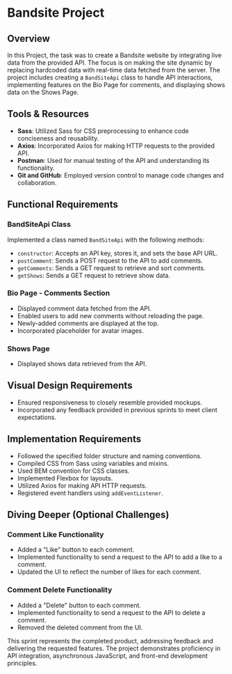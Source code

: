 # Bandsite Project

## Overview

In this Project, the task was to create a Bandsite website by integrating live data from the provided API. The focus is on making the site dynamic by replacing hardcoded data with real-time data fetched from the server. The project includes creating a `BandSiteApi` class to handle API interactions, implementing features on the Bio Page for comments, and displaying shows data on the Shows Page.

## Tools & Resources

- **Sass**: Utilized Sass for CSS preprocessing to enhance code conciseness and reusability.
- **Axios**: Incorporated Axios for making HTTP requests to the provided API.
- **Postman**: Used for manual testing of the API and understanding its functionality.
- **Git and GitHub**: Employed version control to manage code changes and collaboration.

## Functional Requirements

### BandSiteApi Class

Implemented a class named `BandSiteApi` with the following methods:
- `constructor`: Accepts an API key, stores it, and sets the base API URL.
- `postComment`: Sends a POST request to the API to add comments.
- `getComments`: Sends a GET request to retrieve and sort comments.
- `getShows`: Sends a GET request to retrieve show data.

### Bio Page - Comments Section

- Displayed comment data fetched from the API.
- Enabled users to add new comments without reloading the page.
- Newly-added comments are displayed at the top.
- Incorporated placeholder for avatar images.

### Shows Page

- Displayed shows data retrieved from the API.

## Visual Design Requirements

- Ensured responsiveness to closely resemble provided mockups.
- Incorporated any feedback provided in previous sprints to meet client expectations.

## Implementation Requirements

- Followed the specified folder structure and naming conventions.
- Compiled CSS from Sass using variables and mixins.
- Used BEM convention for CSS classes.
- Implemented Flexbox for layouts.
- Utilized Axios for making API HTTP requests.
- Registered event handlers using `addEventListener`.

## Diving Deeper (Optional Challenges)

### Comment Like Functionality

- Added a "Like" button to each comment.
- Implemented functionality to send a request to the API to add a like to a comment.
- Updated the UI to reflect the number of likes for each comment.

### Comment Delete Functionality

- Added a "Delete" button to each comment.
- Implemented functionality to send a request to the API to delete a comment.
- Removed the deleted comment from the UI.


This sprint represents the completed product, addressing feedback and delivering the requested features. The project demonstrates proficiency in API integration, asynchronous JavaScript, and front-end development principles.
